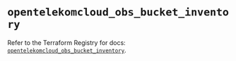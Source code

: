 # `opentelekomcloud_obs_bucket_inventory`

Refer to the Terraform Registry for docs: [`opentelekomcloud_obs_bucket_inventory`](https://registry.terraform.io/providers/opentelekomcloud/opentelekomcloud/1.36.37/docs/resources/obs_bucket_inventory).
